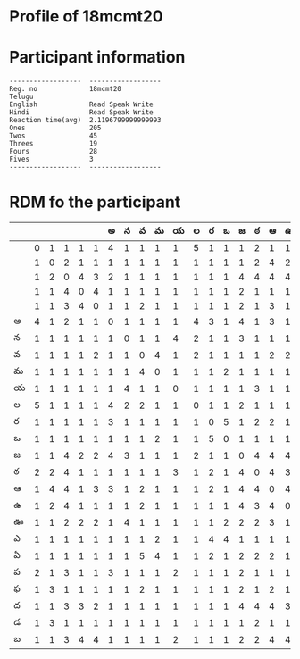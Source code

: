
Profile of 18mcmt20
===================

# Participant information



```
------------------  ------------------
Reg. no             18mcmt20
Telugu
English             Read Speak Write
Hindi               Read Speak Write
Reaction time(avg)  2.1196799999999993
Ones                205
Twos                45
Threes              19
Fours               28
Fives               3
------------------  ------------------
```  

# RDM fo the participant
  
  
|     |     |     |     |     |     |   అ |   న |   వ |   మ |   య |   ల |   ర |   ఒ |   జ |   ఠ |   ఆ |   ఉ |   ఊ |   ఎ |   ఏ |   ప |   ఫ |   ద |   డ |   బ |
|-----|-----|-----|-----|-----|-----|-----|-----|-----|-----|-----|-----|-----|-----|-----|-----|-----|-----|-----|-----|-----|-----|-----|-----|-----|-----|
|     |   0 |   1 |   1 |   1 |   1 |   4 |   1 |   1 |   1 |   1 |   5 |   1 |   1 |   1 |   2 |   1 |   1 |   1 |   1 |   1 |   2 |   1 |   1 |   1 |   1 |
|     |   1 |   0 |   2 |   1 |   1 |   1 |   1 |   1 |   1 |   1 |   1 |   1 |   1 |   1 |   2 |   4 |   2 |   1 |   1 |   1 |   1 |   3 |   1 |   3 |   1 |
|     |   1 |   2 |   0 |   4 |   3 |   2 |   1 |   1 |   1 |   1 |   1 |   1 |   1 |   4 |   4 |   4 |   4 |   2 |   1 |   1 |   3 |   1 |   3 |   1 |   3 |
|     |   1 |   1 |   4 |   0 |   4 |   1 |   1 |   1 |   1 |   1 |   1 |   1 |   1 |   2 |   1 |   1 |   1 |   2 |   1 |   1 |   1 |   1 |   3 |   1 |   4 |
|     |   1 |   1 |   3 |   4 |   0 |   1 |   1 |   2 |   1 |   1 |   1 |   1 |   1 |   2 |   1 |   3 |   1 |   2 |   1 |   1 |   1 |   1 |   2 |   1 |   4 |
| అ   |   4 |   1 |   2 |   1 |   1 |   0 |   1 |   1 |   1 |   1 |   4 |   3 |   1 |   4 |   1 |   3 |   1 |   1 |   1 |   1 |   3 |   1 |   1 |   1 |   1 |
| న   |   1 |   1 |   1 |   1 |   1 |   1 |   0 |   1 |   1 |   4 |   2 |   1 |   1 |   3 |   1 |   1 |   1 |   4 |   1 |   1 |   1 |   1 |   1 |   1 |   1 |
| వ   |   1 |   1 |   1 |   1 |   2 |   1 |   1 |   0 |   4 |   1 |   2 |   1 |   1 |   1 |   1 |   2 |   2 |   1 |   1 |   5 |   1 |   2 |   1 |   1 |   1 |
| మ   |   1 |   1 |   1 |   1 |   1 |   1 |   1 |   4 |   0 |   1 |   1 |   1 |   2 |   1 |   1 |   1 |   1 |   1 |   2 |   4 |   1 |   1 |   1 |   1 |   1 |
| య   |   1 |   1 |   1 |   1 |   1 |   1 |   4 |   1 |   1 |   0 |   1 |   1 |   1 |   1 |   3 |   1 |   1 |   1 |   1 |   1 |   2 |   1 |   1 |   1 |   2 |
| ల   |   5 |   1 |   1 |   1 |   1 |   4 |   2 |   2 |   1 |   1 |   0 |   1 |   1 |   2 |   1 |   1 |   1 |   1 |   1 |   1 |   1 |   1 |   1 |   1 |   1 |
| ర   |   1 |   1 |   1 |   1 |   1 |   3 |   1 |   1 |   1 |   1 |   1 |   0 |   5 |   1 |   2 |   2 |   1 |   1 |   4 |   2 |   1 |   1 |   1 |   1 |   1 |
| ఒ   |   1 |   1 |   1 |   1 |   1 |   1 |   1 |   1 |   2 |   1 |   1 |   5 |   0 |   1 |   1 |   1 |   1 |   2 |   4 |   1 |   1 |   1 |   1 |   1 |   1 |
| జ   |   1 |   1 |   4 |   2 |   2 |   4 |   3 |   1 |   1 |   1 |   2 |   1 |   1 |   0 |   4 |   4 |   4 |   2 |   1 |   2 |   2 |   2 |   4 |   1 |   2 |
| ఠ   |   2 |   2 |   4 |   1 |   1 |   1 |   1 |   1 |   1 |   3 |   1 |   2 |   1 |   4 |   0 |   4 |   3 |   2 |   1 |   2 |   1 |   1 |   4 |   2 |   2 |
| ఆ   |   1 |   4 |   4 |   1 |   3 |   3 |   1 |   2 |   1 |   1 |   1 |   2 |   1 |   4 |   4 |   0 |   4 |   3 |   1 |   2 |   1 |   2 |   4 |   1 |   4 |
| ఉ   |   1 |   2 |   4 |   1 |   1 |   1 |   1 |   2 |   1 |   1 |   1 |   1 |   1 |   4 |   3 |   4 |   0 |   1 |   1 |   1 |   1 |   1 |   3 |   1 |   4 |
| ఊ   |   1 |   1 |   2 |   2 |   2 |   1 |   4 |   1 |   1 |   1 |   1 |   1 |   2 |   2 |   2 |   3 |   1 |   0 |   3 |   3 |   3 |   1 |   1 |   1 |   2 |
| ఎ   |   1 |   1 |   1 |   1 |   1 |   1 |   1 |   1 |   2 |   1 |   1 |   4 |   4 |   1 |   1 |   1 |   1 |   3 |   0 |   2 |   1 |   1 |   2 |   1 |   2 |
| ఏ   |   1 |   1 |   1 |   1 |   1 |   1 |   1 |   5 |   4 |   1 |   1 |   2 |   1 |   2 |   2 |   2 |   1 |   3 |   2 |   0 |   2 |   1 |   2 |   1 |   1 |
| ప   |   2 |   1 |   3 |   1 |   1 |   3 |   1 |   1 |   1 |   2 |   1 |   1 |   1 |   2 |   1 |   1 |   1 |   3 |   1 |   2 |   0 |   1 |   1 |   1 |   1 |
| ఫ   |   1 |   3 |   1 |   1 |   1 |   1 |   1 |   2 |   1 |   1 |   1 |   1 |   1 |   2 |   1 |   2 |   1 |   1 |   1 |   1 |   1 |   0 |   1 |   1 |   1 |
| ద   |   1 |   1 |   3 |   3 |   2 |   1 |   1 |   1 |   1 |   1 |   1 |   1 |   1 |   4 |   4 |   4 |   3 |   1 |   2 |   2 |   1 |   1 |   0 |   1 |   2 |
| డ   |   1 |   3 |   1 |   1 |   1 |   1 |   1 |   1 |   1 |   1 |   1 |   1 |   1 |   1 |   2 |   1 |   1 |   1 |   1 |   1 |   1 |   1 |   1 |   0 |   1 |
| బ   |   1 |   1 |   3 |   4 |   4 |   1 |   1 |   1 |   1 |   2 |   1 |   1 |   1 |   2 |   2 |   4 |   4 |   2 |   2 |   1 |   1 |   1 |   2 |   1 |   0 |